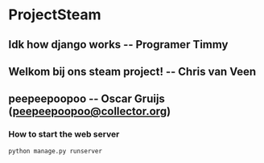 # ProjectSteam

## Idk how django works -- Programer Timmy
## Welkom bij ons steam project! -- Chris van Veen
## peepeepoopoo -- Oscar Gruijs (peepeepoopoo@collector.org)

### How to start the web server
``` 
python manage.py runserver
``` 
